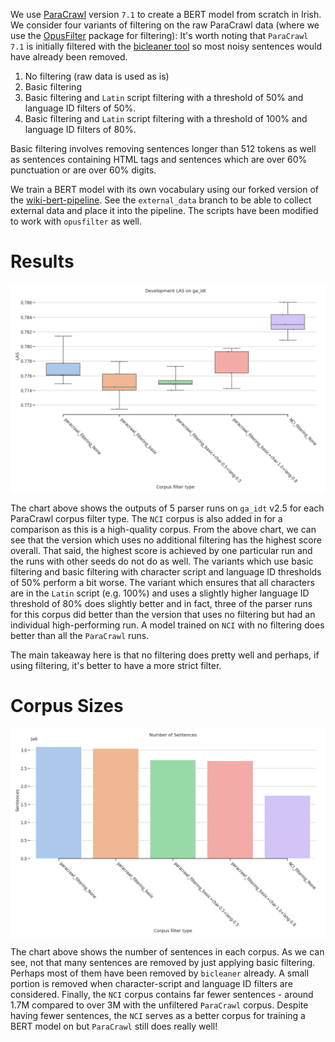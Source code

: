 We use [ParaCrawl](https://paracrawl.eu/) version `7.1` to create a BERT model from scratch in Irish.
We consider four variants of filtering on the raw ParaCrawl data (where we use the [OpusFilter](https://github.com/Helsinki-NLP/OpusFilter/tree/master/opusfilter) package for filtering):
It's worth noting that `ParaCrawl 7.1` is initially filtered with the [bicleaner tool](https://github.com/bitextor/bicleaner) so most noisy sentences would have already been removed.

1. No filtering (raw data is used as is)
2. Basic filtering
3. Basic filtering and `Latin` script filtering with a threshold of 50% and language ID filters of 50%.
4. Basic filtering and `Latin` script filtering with a threshold of 100% and language ID filters of 80%.

Basic filtering involves removing sentences longer than 512 tokens as well as sentences containing HTML tags and sentences which are over 60% punctuation or are over 60% digits.

We train a BERT model with its own vocabulary using our forked version of the [wiki-bert-pipeline](https://github.com/jbrry/wiki-bert-pipeline).
See the `external_data` branch to be able to collect external data and place it into the pipeline.
The scripts have been modified to work with `opusfilter` as well.

# Results
<img src="/assets/images/ga_idt_paracrawl_NCI.png" style="display: block; margin: 0 auto" />

The chart above shows the outputs of 5 parser runs on `ga_idt` v2.5 for each ParaCrawl corpus filter type.
The `NCI` corpus is also added in for a comparison as this is a high-quality corpus.
From the above chart, we can see that the version which uses no additional filtering has the highest score overall. That said, the highest score is achieved by one particular run and the runs with other seeds do not do as well.
The variants which use basic filtering and basic filtering with character script and language ID thresholds of 50% perform a bit worse.
The variant which ensures that all characters are in the `Latin` script (e.g. 100%) and uses a slightly higher language ID threshold of 80% does slightly better and in fact, three of the parser runs for this corpus did better than the version that uses no filtering but had an individual high-performing run.
A model trained on `NCI` with no filtering does better than all the `ParaCrawl` runs.

The main takeaway here is that no filtering does pretty well and perhaps, if using filtering, it's better to have a more strict filter.

# Corpus Sizes
<img src="/assets/images/ga_idt_paracrawl_NCI_sizes.png" style="display: block; margin: 0 auto" />

The chart above shows the number of sentences in each corpus.
As we can see, not that many sentences are removed by just applying basic filtering. Perhaps most of them have been removed by `bicleaner` already.
A small portion is removed when character-script and language ID filters are considered.
Finally, the `NCI` corpus contains far fewer sentences - around 1.7M compared to over 3M with the unfiltered `ParaCrawl` corpus.
Despite having fewer sentences, the `NCI` serves as a better corpus for training a BERT model on but `ParaCrawl` still does really well!



